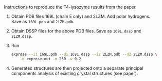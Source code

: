 Instructions to reproduce the T4-lysozyme results from the paper.

1. Obtain PDB files 169L (chain E only) and 2LZM. Add polar hydrogens. Save as `169L.pdb` and `2LZM.pdb`.

2. Obtain DSSP files for the above PDB files. Save as `169L.dssp` and `2LZM.dssp`.

3. Run

    ```bash
    exprose --i1 169L.pdb --d1 169L.dssp --i2 2LZM.pdb --d2 2LZM.dssp \
        -o exprose_out -n 250 -w 0.2
    ```

4. Generated structures are then projected onto a separate principal components analysis of existing crystal structures (see paper).
